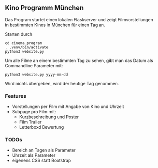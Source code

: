 ## Kino Programm München
Das Program startet einen lokalen Flaskserver und zeigt Filmvorstellungen in bestimmten Kinos in München für einen Tag an.

Starten durch
```
cd cinema_program
. .venv/bin/activate
python3 website.py
```
Um alle Filme an einem bestimmten Tag zu sehen, gibt man das Datum als Commandline Parameter mit:
```
python3 website.py yyyy-mm-dd
```
Wird nichts übergeben, wird der heutige Tag genommen.

### Features
* Vorstellungen per Film mit Angabe von Kino und Uhrzeit
* Subpage pro Film mit:
    * Kurzbeschreibung und Poster
    * Film Trailer
    * Letterboxd Bewertung

### TODOs
* Bereich an Tagen als Parameter
* Uhrzeit als Parameter
* eigenens CSS statt Bootstrap
